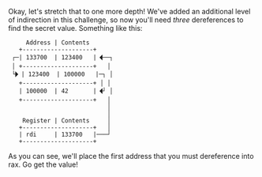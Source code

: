 Okay, let's stretch that to one more depth!
We've added an additional level of indirection in this challenge, so now you'll need *three* dereferences to find the secret value.
Something like this:

```none
     Address | Contents
   +--------------------+
 ┌─| 133700  | 123400   |🭮──┐
 │ +--------------------+   │
 └🭬| 123400  | 100000   |─┐ │
   +--------------------+ │ │
   | 100000  | 42       |🭮┘ │
   +--------------------+   │
                            │
                            │
    Register | Contents     │
   +--------------------+   │
   | rdi     | 133700   |───┘
   +--------------------+
```

As you can see, we'll place the first address that you must dereference into rax.
Go get the value!
